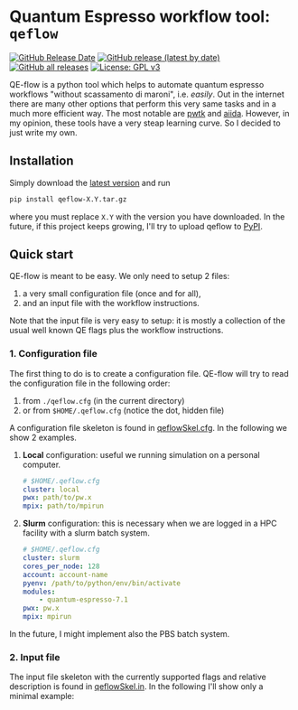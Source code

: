 # Quantum Espresso workflow tool: `qeflow`

[![GitHub Release Date](https://img.shields.io/github/release-date/t3n0/qeflow)](latest)
[![GitHub release (latest by date)](https://img.shields.io/github/v/release/t3n0/qeflow)](latest)
[![GitHub all releases](https://img.shields.io/github/downloads/t3n0/qeflow/total)](latest)
[![License: GPL v3](https://img.shields.io/badge/License-GPLv3-blue.svg)](gpl3)

QE-flow is a python tool which helps to automate quantum espresso workflows "without scassamento di maroni", i.e. *easily*.
Out in the internet there are many other options that perform this very same tasks and in a much more efficient way.
The most notable are [pwtk](http://pwtk.ijs.si/index.html) and [aiida](https://aiida-quantumespresso.readthedocs.io/en/latest/).
However, in my opinion, these tools have a very steap learning curve. So I decided to just write my own.

## Installation

Simply download the [latest version](download) and run

```bash
pip install qeflow-X.Y.tar.gz
```

where you must replace `X.Y` with the version you have downloaded.
In the future, if this project keeps growing, I'll try to upload qeflow to [PyPI](https://pypi.org/).

## Quick start

QE-flow is meant to be easy. We only need to setup 2 files:

1. a very small configuration file (once and for all),
2. and an input file with the workflow instructions.

Note that the input file is very easy to setup: it is mostly a collection of the usual well known QE flags plus the workflow instructions.

### 1. Configuration file

The first thing to do is to create a configuration file. QE-flow will try to read the configuration file in the following order:

1. from `./qeflow.cfg` (in the current directory)
2. or from `$HOME/.qeflow.cfg` (notice the dot, hidden file)

A configuration file skeleton is found in [qeflowSkel.cfg](examples/qeflowSkel.cfg). In the following we show 2 examples.

1. **Local** configuration: useful we running simulation on a personal computer.

    ```yaml
    # $HOME/.qeflow.cfg
    cluster: local
    pwx: path/to/pw.x
    mpix: path/to/mpirun
    ```

2. **Slurm** configuration: this is necessary when we are logged in a HPC facility with a slurm batch system.

    ```yaml
    # $HOME/.qeflow.cfg
    cluster: slurm
    cores_per_node: 128
    account: account-name
    pyenv: /path/to/python/env/bin/activate
    modules:
        - quantum-espresso-7.1
    pwx: pw.x
    mpix: mpirun
    ```

In the future, I might implement also the PBS batch system.

### 2. Input file

The input file skeleton with the currently supported flags and relative description is found in [qeflowSkel.in](examples/qeflowSkel.in).
In the following I'll show only a minimal example: 


[gpl3]: https://www.gnu.org/licenses/gpl-3.0
[latest]: https://github.com/t3n0/qeflow/releases/latest
[download]: https://github.com/t3n0/qeflow/releases/download/v0.1/qeflow-v0.1.zip